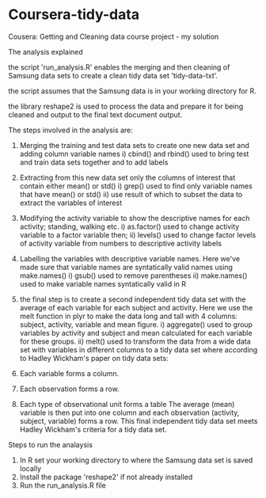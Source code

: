 # Coursera-tidy-data
Cousera: Getting and Cleaning data course project - my solution

The analysis explained

the script 'run_analysis.R' enables the merging and then cleaning of Samsung data sets to create a clean tidy data set
'tidy-data-txt'.

the script assumes that the Samsung data is in your working directory for R.

the library reshape2 is used to process the data and prepare it for being cleaned and output to the final text document output.

The steps involved in the analysis are:

1. Merging the training and test data sets to create one new data set and adding column variable names
  i) cbind() and rbind() used to bring test and train data sets together and to add labels

2. Extracting from this new data set only the columns of interest that contain either mean() or std()
  i) grep() used to find only variable names that have mean() or std()
  ii) use result of which to subset the data to extract the variables of interest

3. Modifying the activity variable to show the descriptive names for each activity; standing, walking etc.
  i) as.factor() used to change activity variable to a factor variable then;
  ii) levels() used to change factor levels of activity variable from numbers to descriptive activity labels 

4. Labelling the variables with descriptive variable names. Here we've made sure that variable names are syntatically valid names using make.names()
  i) gsub() used to remove parentheses
  ii) make.names() used to make variable names syntatically valid in R

5. the final step is to create a second independent tidy data set with the average of each variable for each subject and activity. Here we use the melt function in plyr to make the data long and tall with 4 columns: subject, activity, variable and mean figure.
  i) aggregate() used to group variables by activity and subject and mean calculated for each variable for these groups.
  ii) melt() used to transform the data from a wide data set with variables in different columns to a tidy data set where according to Hadley Wickham's paper on tidy data sets:
1. Each variable forms a column.
2. Each observation forms a row.
3. Each type of observational unit forms a table 
The average (mean) variable is then put into one column and each observation (activity, subject, variable) forms a row. This final independent tidy data set meets Hadley Wickham's criteria for a tidy data set. 

Steps to run the analaysis

1. In R set your working directory to where the Samsung data set is saved locally
2. Install the package 'reshape2' if not already installed
3. Run the run_analysis.R file
